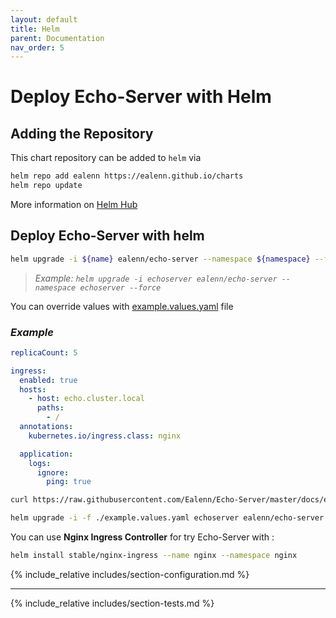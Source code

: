 ```yaml
---
layout: default
title: Helm
parent: Documentation
nav_order: 5
---
```

# Deploy Echo-Server with Helm

## Adding the Repository

This chart repository can be added to `helm` via

```sh
helm repo add ealenn https://ealenn.github.io/charts
helm repo update
```

More information on [Helm Hub](https://hub.helm.sh/charts/ealenn/echo-server)

## Deploy Echo-Server with helm

```sh
helm upgrade -i ${name} ealenn/echo-server --namespace ${namespace} --force
```

> *Example: `helm upgrade -i echoserver ealenn/echo-server --namespace echoserver --force`*

You can override values with [example.values.yaml](https://raw.githubusercontent.com/Ealenn/Echo-Server/master/docs/examples/echo.helm.yaml) file

### *Example*

```yaml
replicaCount: 5

ingress:
  enabled: true
  hosts:
    - host: echo.cluster.local
      paths:
        - /
  annotations:
    kubernetes.io/ingress.class: nginx

  application:
    logs:
      ignore:
        ping: true
```

```bash
curl https://raw.githubusercontent.com/Ealenn/Echo-Server/master/docs/examples/echo.helm.yaml --output ./example.values.yaml

helm upgrade -i -f ./example.values.yaml echoserver ealenn/echo-server --namespace echoserver --force
```

You can use **Nginx Ingress Controller** for try Echo-Server with :

```sh
helm install stable/nginx-ingress --name nginx --namespace nginx
```

{% include_relative includes/section-configuration.md %}

---

{% include_relative includes/section-tests.md %}
